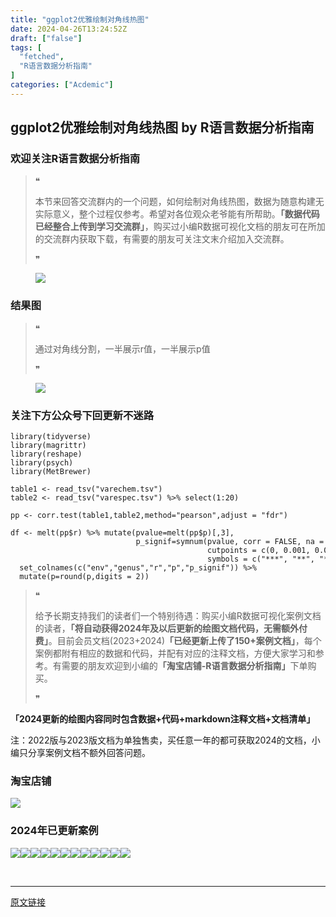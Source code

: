 ```yaml
---
title: "ggplot2优雅绘制对角线热图"
date: 2024-04-26T13:24:52Z
draft: ["false"]
tags: [
  "fetched",
  "R语言数据分析指南"
]
categories: ["Acdemic"]
---
```

ggplot2优雅绘制对角线热图 by R语言数据分析指南
------
<div><section data-tool="mdnice编辑器" data-website="https://www.mdnice.com"><h3 data-tool="mdnice编辑器"><span></span><span><span></span>欢迎关注R语言数据分析指南</span><span></span></h3><blockquote data-tool="mdnice编辑器"><span>❝</span><p>本节来回答交流群内的一个问题，如何绘制对角线热图，数据为随意构建无实际意义，整个过程仅参考。希望对各位观众老爷能有所帮助。<strong>「数据代码已经整合上传到学习交流群」</strong>，购买过小编R数据可视化文档的朋友可在所加的交流群内获取下载，有需要的朋友可关注文末介绍加入交流群。</p><span>❞</span></blockquote><figure data-tool="mdnice编辑器"><img data-imgfileid="100027550" data-ratio="0.7346072186836518" data-src="https://mmbiz.qpic.cn/mmbiz_png/EibnicgwScTAZv01Lmiaj4TkQ5CUrxFLTgH3CCuLyIvQaoJI5nFdVHXFzWmMaV3LZPJSicCKFriajzCDI8OQMyXbr8w/640?wx_fmt=png&amp;from=appmsg" data-type="png" data-w="942" src="https://mmbiz.qpic.cn/mmbiz_png/EibnicgwScTAZv01Lmiaj4TkQ5CUrxFLTgH3CCuLyIvQaoJI5nFdVHXFzWmMaV3LZPJSicCKFriajzCDI8OQMyXbr8w/640?wx_fmt=png&amp;from=appmsg"></figure><h3 data-tool="mdnice编辑器"><span></span><span><span></span>结果图</span><span></span></h3><blockquote data-tool="mdnice编辑器"><span>❝</span><p>通过对角线分割，一半展示r值，一半展示p值</p><span>❞</span></blockquote><figure data-tool="mdnice编辑器"><img data-imgfileid="100027551" data-ratio="0.5851851851851851" data-src="https://mmbiz.qpic.cn/mmbiz_png/EibnicgwScTAZv01Lmiaj4TkQ5CUrxFLTgHht2VsukGtDEqqO0kTIdwz4okYWrn19kZKlD15JdzhIicxvkQociaHKfA/640?wx_fmt=png&amp;from=appmsg" data-type="png" data-w="1080" src="https://mmbiz.qpic.cn/mmbiz_png/EibnicgwScTAZv01Lmiaj4TkQ5CUrxFLTgHht2VsukGtDEqqO0kTIdwz4okYWrn19kZKlD15JdzhIicxvkQociaHKfA/640?wx_fmt=png&amp;from=appmsg"></figure><h3 data-tool="mdnice编辑器"><span></span><span><span></span>关注下方公众号下回更新不迷路</span><span></span></h3><section><mp-common-profile data-pluginname="mpprofile" data-id="Mzg3MzQzNTYzMw==" data-headimg="http://mmbiz.qpic.cn/mmbiz_png/EibnicgwScTAZF0rpeZII9Ltl26VbVagriczTria1fib3XgjwwHEHFjPzkmGpqWDVVHBSzhENictUM2iavAKiaM5lc9USw/0?wx_fmt=png" data-nickname="R语言数据分析指南" data-alias="YanJANtwo" data-signature="R语言重症爱好者，喜欢绘制各种精美的图表，喜欢的小伙伴可以关注我，跟我一起学习" data-from="0" data-is_biz_ban="0"></mp-common-profile></section><pre data-tool="mdnice编辑器"><span></span><code><span>library</span>(tidyverse)<br><span>library</span>(magrittr)<br><span>library</span>(reshape)<br><span>library</span>(psych)<br><span>library</span>(MetBrewer)<br><br>table1 &lt;- read_tsv(<span>"varechem.tsv"</span>)<br>table2 &lt;- read_tsv(<span>"varespec.tsv"</span>) %&gt;% select(<span>1</span>:<span>20</span>)<br><br>pp &lt;- corr.test(table1,table2,method=<span>"pearson"</span>,adjust = <span>"fdr"</span>)<br><br>df &lt;- melt(pp$r) %&gt;% mutate(pvalue=melt(pp$p)[,<span>3</span>],<br>                            p_signif=symnum(pvalue, corr = <span>FALSE</span>, na = <span>FALSE</span>,  <br>                                            cutpoints = c(<span>0</span>, <span>0.001</span>, <span>0.01</span>, <span>0.05</span>, <span>0.1</span>, <span>1</span>), <br>                                            symbols = c(<span>"***"</span>, <span>"**"</span>, <span>"*"</span>, <span>""</span>, <span>" "</span>))) %&gt;% <br>  set_colnames(c(<span>"env"</span>,<span>"genus"</span>,<span>"r"</span>,<span>"p"</span>,<span>"p_signif"</span>)) %&gt;% <br>  mutate(p=round(p,digits = <span>2</span>))<br></code></pre><blockquote data-tool="mdnice编辑器"><span>❝</span><p>给予长期支持我们的读者们一个特别待遇：购买小编R数据可视化案例文档的读者，<strong>「将自动获得2024年及以后更新的绘图文档代码，无需额外付费」</strong>。目前会员文档(2023+2024)<strong>「已经更新上传了150+案例文档」</strong>，每个案例都附有相应的数据和代码，并配有对应的注释文档，方便大家学习和参考。有需要的朋友欢迎到小编的<strong>「淘宝店铺-R语言数据分析指南」</strong>下单购买。</p><span>❞</span></blockquote><p data-tool="mdnice编辑器"><strong>「2024更新的绘图内容同时包含数据+代码+markdown注释文档+文档清单」</strong></p><p data-tool="mdnice编辑器">注：2022版与2023版文档为单独售卖，买任意一年的都可获取2024的文档，小编只分享案例文档不额外回答问题。</p><h3 data-tool="mdnice编辑器"><span></span><span><span></span>淘宝店铺</span><span></span></h3><p><img data-galleryid="" data-imgfileid="100019415" data-ratio="1.0210420841683367" data-s="300,640" data-src="https://mmbiz.qpic.cn/mmbiz_jpg/EibnicgwScTAbvhPDLGT8NaialEsht92PTYNJWpmVLfoYGic1uha5FyBrDCibibZCLjiazgvpT1XcdwibfVywD2el0VAgg/640?wx_fmt=jpeg" data-type="jpeg" data-w="998" src="https://mmbiz.qpic.cn/mmbiz_jpg/EibnicgwScTAbvhPDLGT8NaialEsht92PTYNJWpmVLfoYGic1uha5FyBrDCibibZCLjiazgvpT1XcdwibfVywD2el0VAgg/640?wx_fmt=jpeg"></p><h3 data-tool="mdnice编辑器"><span></span><span><span></span>2024年已更新案例</span><span></span></h3><p data-tool="mdnice编辑器"><img data-imgfileid="100027547" data-ratio="0.48148148148148145" data-src="https://mmbiz.qpic.cn/mmbiz_png/EibnicgwScTAZv01Lmiaj4TkQ5CUrxFLTgH6aR3daeQq7OWnwg6bxsbq5JLwZXzI4nfbXMSb2o6Z9a4tBBDhDRUicg/640?wx_fmt=png&amp;from=appmsg" data-type="png" data-w="1080" src="https://mmbiz.qpic.cn/mmbiz_png/EibnicgwScTAZv01Lmiaj4TkQ5CUrxFLTgH6aR3daeQq7OWnwg6bxsbq5JLwZXzI4nfbXMSb2o6Z9a4tBBDhDRUicg/640?wx_fmt=png&amp;from=appmsg"><img data-imgfileid="100027549" data-ratio="0.4255555555555556" data-src="https://mmbiz.qpic.cn/mmbiz_png/EibnicgwScTAZv01Lmiaj4TkQ5CUrxFLTgHcEcKtqqH4NLDoWrDQoo1RTJiaTsXqsaVBHOr2SZ2uicS4mOxtSUQg1Zw/640?wx_fmt=png&amp;from=appmsg" data-type="png" data-w="900" src="https://mmbiz.qpic.cn/mmbiz_png/EibnicgwScTAZv01Lmiaj4TkQ5CUrxFLTgHcEcKtqqH4NLDoWrDQoo1RTJiaTsXqsaVBHOr2SZ2uicS4mOxtSUQg1Zw/640?wx_fmt=png&amp;from=appmsg"><img data-imgfileid="100027548" data-ratio="0.4255555555555556" data-src="https://mmbiz.qpic.cn/mmbiz_png/EibnicgwScTAZv01Lmiaj4TkQ5CUrxFLTgHiaMnuiaibtWoYzSwPKnlF6sxC62ocxFCktTRPqEWe8uRII2ibvUfiaXvcCw/640?wx_fmt=png&amp;from=appmsg" data-type="png" data-w="900" src="https://mmbiz.qpic.cn/mmbiz_png/EibnicgwScTAZv01Lmiaj4TkQ5CUrxFLTgHiaMnuiaibtWoYzSwPKnlF6sxC62ocxFCktTRPqEWe8uRII2ibvUfiaXvcCw/640?wx_fmt=png&amp;from=appmsg"><img data-imgfileid="100027553" data-ratio="0.4255555555555556" data-src="https://mmbiz.qpic.cn/mmbiz_png/EibnicgwScTAZv01Lmiaj4TkQ5CUrxFLTgH0MKhtsoxcxckqjvCnAJttW2419aTs3edVWhB5do75AoQC73JCZenYg/640?wx_fmt=png&amp;from=appmsg" data-type="png" data-w="900" src="https://mmbiz.qpic.cn/mmbiz_png/EibnicgwScTAZv01Lmiaj4TkQ5CUrxFLTgH0MKhtsoxcxckqjvCnAJttW2419aTs3edVWhB5do75AoQC73JCZenYg/640?wx_fmt=png&amp;from=appmsg"><img data-imgfileid="100027554" data-ratio="0.4255555555555556" data-src="https://mmbiz.qpic.cn/mmbiz_png/EibnicgwScTAZv01Lmiaj4TkQ5CUrxFLTgHNQo7Vxa1kFAInwbkLgp4VZKib1mdBm7JbwmvBB0GRmicqBZz0J2behiaA/640?wx_fmt=png&amp;from=appmsg" data-type="png" data-w="900" src="https://mmbiz.qpic.cn/mmbiz_png/EibnicgwScTAZv01Lmiaj4TkQ5CUrxFLTgHNQo7Vxa1kFAInwbkLgp4VZKib1mdBm7JbwmvBB0GRmicqBZz0J2behiaA/640?wx_fmt=png&amp;from=appmsg"><img data-imgfileid="100027556" data-ratio="0.4255555555555556" data-src="https://mmbiz.qpic.cn/mmbiz_png/EibnicgwScTAZv01Lmiaj4TkQ5CUrxFLTgHPH0pYrNIOSc0AjpHoKd2kEic6XYwuhaesoE7mgt9o3a5wQdYQjvj4iaw/640?wx_fmt=png&amp;from=appmsg" data-type="png" data-w="900" src="https://mmbiz.qpic.cn/mmbiz_png/EibnicgwScTAZv01Lmiaj4TkQ5CUrxFLTgHPH0pYrNIOSc0AjpHoKd2kEic6XYwuhaesoE7mgt9o3a5wQdYQjvj4iaw/640?wx_fmt=png&amp;from=appmsg"><img data-imgfileid="100027552" data-ratio="0.4255555555555556" data-src="https://mmbiz.qpic.cn/mmbiz_png/EibnicgwScTAZv01Lmiaj4TkQ5CUrxFLTgHy8enIiaU473euunELSzxtKBAtIWBXl7ropibrv8l9k7DmsLwtKOiby6AA/640?wx_fmt=png&amp;from=appmsg" data-type="png" data-w="900" src="https://mmbiz.qpic.cn/mmbiz_png/EibnicgwScTAZv01Lmiaj4TkQ5CUrxFLTgHy8enIiaU473euunELSzxtKBAtIWBXl7ropibrv8l9k7DmsLwtKOiby6AA/640?wx_fmt=png&amp;from=appmsg"><img data-imgfileid="100027555" data-ratio="0.4255555555555556" data-src="https://mmbiz.qpic.cn/mmbiz_png/EibnicgwScTAZv01Lmiaj4TkQ5CUrxFLTgHgNM3pe6qx8RGmJ2NgjNy7lgDYnwdQibTupcibK4WSk4OSzbAz63NYkhQ/640?wx_fmt=png&amp;from=appmsg" data-type="png" data-w="900" src="https://mmbiz.qpic.cn/mmbiz_png/EibnicgwScTAZv01Lmiaj4TkQ5CUrxFLTgHgNM3pe6qx8RGmJ2NgjNy7lgDYnwdQibTupcibK4WSk4OSzbAz63NYkhQ/640?wx_fmt=png&amp;from=appmsg"><img data-imgfileid="100027561" data-ratio="0.4255555555555556" data-src="https://mmbiz.qpic.cn/mmbiz_png/EibnicgwScTAZv01Lmiaj4TkQ5CUrxFLTgH7zsaPGHhniciauheoeXgdG8UEferjwOxh8JTbl13YbDZHXV0D1SfjZ6w/640?wx_fmt=png&amp;from=appmsg" data-type="png" data-w="900" src="https://mmbiz.qpic.cn/mmbiz_png/EibnicgwScTAZv01Lmiaj4TkQ5CUrxFLTgH7zsaPGHhniciauheoeXgdG8UEferjwOxh8JTbl13YbDZHXV0D1SfjZ6w/640?wx_fmt=png&amp;from=appmsg"><img data-imgfileid="100027558" data-ratio="0.4255555555555556" data-src="https://mmbiz.qpic.cn/mmbiz_png/EibnicgwScTAZv01Lmiaj4TkQ5CUrxFLTgHc0uOiaTnQ5aTHiblX7MtBzSTaVOibU9Tng9WWOzr3jgSkIeatAicSXvVsw/640?wx_fmt=png&amp;from=appmsg" data-type="png" data-w="900" src="https://mmbiz.qpic.cn/mmbiz_png/EibnicgwScTAZv01Lmiaj4TkQ5CUrxFLTgHc0uOiaTnQ5aTHiblX7MtBzSTaVOibU9Tng9WWOzr3jgSkIeatAicSXvVsw/640?wx_fmt=png&amp;from=appmsg"><img data-imgfileid="100027562" data-ratio="0.4255555555555556" data-src="https://mmbiz.qpic.cn/mmbiz_png/EibnicgwScTAZv01Lmiaj4TkQ5CUrxFLTgHIZmUGiaZaogibbwe5iccvKCqSrOGicJfaeiaDE4DETXMjHhpSMfyZBOtpwQ/640?wx_fmt=png&amp;from=appmsg" data-type="png" data-w="900" src="https://mmbiz.qpic.cn/mmbiz_png/EibnicgwScTAZv01Lmiaj4TkQ5CUrxFLTgHIZmUGiaZaogibbwe5iccvKCqSrOGicJfaeiaDE4DETXMjHhpSMfyZBOtpwQ/640?wx_fmt=png&amp;from=appmsg"><img data-imgfileid="100027560" data-ratio="0.4255555555555556" data-src="https://mmbiz.qpic.cn/mmbiz_png/EibnicgwScTAZv01Lmiaj4TkQ5CUrxFLTgHYWL0W46Wyy3Nnic9n259a7aD8KzkpmjFIDG2icABqAiaR24HcBBnIfTOw/640?wx_fmt=png&amp;from=appmsg" data-type="png" data-w="900" src="https://mmbiz.qpic.cn/mmbiz_png/EibnicgwScTAZv01Lmiaj4TkQ5CUrxFLTgHYWL0W46Wyy3Nnic9n259a7aD8KzkpmjFIDG2icABqAiaR24HcBBnIfTOw/640?wx_fmt=png&amp;from=appmsg"></p></section><p><br></p><p><mp-style-type data-value="3"></mp-style-type></p></div>  
<hr>
<a href="https://mp.weixin.qq.com/s/shixbSODBzTL9ZI-tV6yEg",target="_blank" rel="noopener noreferrer">原文链接</a>
